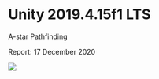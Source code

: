 # Unity 2019.4.15f1 LTS

A-star Pathfinding

Report:
17 December 2020




![](https://media.giphy.com/media/g8Ur5FUKweyVvIzjDg/giphy.gif)
